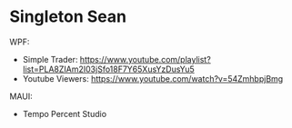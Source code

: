# Singleton Sean

WPF:
- Simple Trader: https://www.youtube.com/playlist?list=PLA8ZIAm2I03jSfo18F7Y65XusYzDusYu5
- Youtube Viewers: https://www.youtube.com/watch?v=54ZmhbpjBmg

MAUI:
- Tempo Percent Studio
